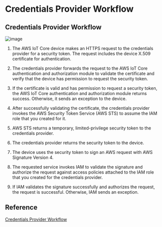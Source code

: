 # Credentials Provider Workflow


## Credentials Provider Workflow

![image](https://user-images.githubusercontent.com/52392004/181392716-4b78f2f8-202a-4190-a8e0-69a9fbd6b5ea.png)

1. The AWS IoT Core device makes an HTTPS request to the credentials provider for a security token. The request includes the device X.509 certificate for authentication.

2. The credentials provider forwards the request to the AWS IoT Core authentication and authorization module to validate the certificate and verify that the device has permission to request the security token.

3. If the certificate is valid and has permission to request a security token, the AWS IoT Core authentication and authorization module returns success. Otherwise, it sends an exception to the device.

4. After successfully validating the certificate, the credentials provider invokes the AWS Security Token Service (AWS STS) to assume the IAM role that you created for it.

5. AWS STS returns a temporary, limited-privilege security token to the credentials provider.

6. The credentials provider returns the security token to the device.

7. The device uses the security token to sign an AWS request with AWS Signature Version 4.

8. The requested service invokes IAM to validate the signature and authorize the request against access policies attached to the IAM role that you created for the credentials provider.

9. If IAM validates the signature successfully and authorizes the request, the request is successful. Otherwise, IAM sends an exception.

## Reference

[Credentials Provider Workflow](https://docs.aws.amazon.com/iot/latest/developerguide/authorizing-direct-aws.html)


